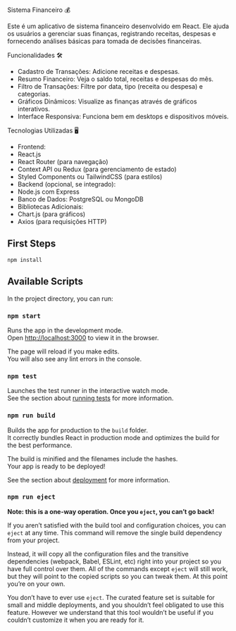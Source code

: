 Sistema Financeiro 💰

Este é um aplicativo de sistema financeiro desenvolvido em React. Ele ajuda os usuários a gerenciar suas finanças, registrando receitas, despesas e fornecendo análises básicas para tomada de decisões financeiras.

Funcionalidades 🛠️
- Cadastro de Transações: Adicione receitas e despesas.
- Resumo Financeiro: Veja o saldo total, receitas e despesas do mês.
- Filtro de Transações: Filtre por data, tipo (receita ou despesa) e categorias.
- Gráficos Dinâmicos: Visualize as finanças através de gráficos interativos.
- Interface Responsiva: Funciona bem em desktops e dispositivos móveis.

 Tecnologias Utilizadas 🖥️
- Frontend:
 - React.js
 - React Router (para navegação)
 - Context API ou Redux (para gerenciamento de estado)
 - Styled Components ou TailwindCSS (para estilos)
- Backend (opcional, se integrado):
 - Node.js com Express
 - Banco de Dados: PostgreSQL ou MongoDB
- Bibliotecas Adicionais:
 - Chart.js (para gráficos)
 - Axios (para requisições HTTP)
## First Steps

`npm install`

## Available Scripts

In the project directory, you can run:

### `npm start`

Runs the app in the development mode.\
Open [http://localhost:3000](http://localhost:3000) to view it in the browser.

The page will reload if you make edits.\
You will also see any lint errors in the console.

### `npm test`

Launches the test runner in the interactive watch mode.\
See the section about [running tests](https://facebook.github.io/create-react-app/docs/running-tests) for more information.

### `npm run build`

Builds the app for production to the `build` folder.\
It correctly bundles React in production mode and optimizes the build for the best performance.

The build is minified and the filenames include the hashes.\
Your app is ready to be deployed!

See the section about [deployment](https://facebook.github.io/create-react-app/docs/deployment) for more information.

### `npm run eject`

**Note: this is a one-way operation. Once you `eject`, you can’t go back!**

If you aren’t satisfied with the build tool and configuration choices, you can `eject` at any time. This command will remove the single build dependency from your project.

Instead, it will copy all the configuration files and the transitive dependencies (webpack, Babel, ESLint, etc) right into your project so you have full control over them. All of the commands except `eject` will still work, but they will point to the copied scripts so you can tweak them. At this point you’re on your own.

You don’t have to ever use `eject`. The curated feature set is suitable for small and middle deployments, and you shouldn’t feel obligated to use this feature. However we understand that this tool wouldn’t be useful if you couldn’t customize it when you are ready for it.

